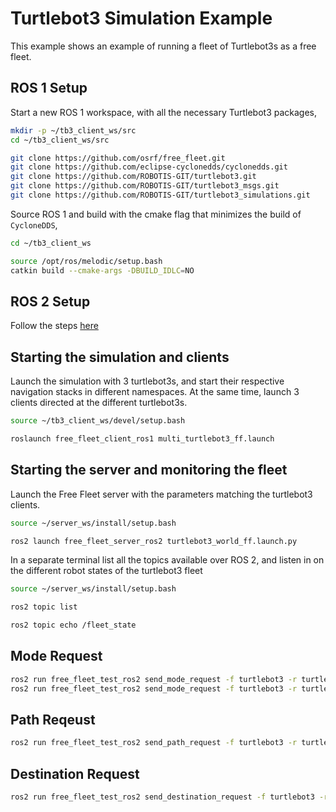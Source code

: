 # Turtlebot3 Simulation Example

This example shows an example of running a fleet of Turtlebot3s as a free fleet.

## ROS 1 Setup

Start a new ROS 1 workspace, with all the necessary Turtlebot3 packages,

```bash
mkdir -p ~/tb3_client_ws/src
cd ~/tb3_client_ws/src

git clone https://github.com/osrf/free_fleet.git
git clone https://github.com/eclipse-cyclonedds/cyclonedds.git
git clone https://github.com/ROBOTIS-GIT/turtlebot3.git
git clone https://github.com/ROBOTIS-GIT/turtlebot3_msgs.git
git clone https://github.com/ROBOTIS-GIT/turtlebot3_simulations.git
```

Source ROS 1 and build with the cmake flag that minimizes the build of `CycloneDDS`,

```bash
cd ~/tb3_client_ws

source /opt/ros/melodic/setup.bash
catkin build --cmake-args -DBUILD_IDLC=NO
```

## ROS 2 Setup

Follow the steps [here](server.md)

## Starting the simulation and clients

Launch the simulation with 3 turtlebot3s, and start their respective navigation stacks in different namespaces. At the same time, launch 3 clients directed at the different turtlebot3s.

```bash
source ~/tb3_client_ws/devel/setup.bash

roslaunch free_fleet_client_ros1 multi_turtlebot3_ff.launch
```

## Starting the server and monitoring the fleet

Launch the Free Fleet server with the parameters matching the turtlebot3 clients.

```bash
source ~/server_ws/install/setup.bash

ros2 launch free_fleet_server_ros2 turtlebot3_world_ff.launch.py
```

In a separate terminal list all the topics available over ROS 2, and listen in on the different robot states of the turtlebot3 fleet

```bash
source ~/server_ws/install/setup.bash

ros2 topic list

ros2 topic echo /fleet_state
```

## Mode Request

```bash
ros2 run free_fleet_test_ros2 send_mode_request -f turtlebot3 -r turtlebot3_1 -m pause -i gyifoiuds
ros2 run free_fleet_test_ros2 send_mode_request -f turtlebot3 -r turtlebot3_1 -m resume -i gyifoiudsudfd
```

## Path Reqeust

```bash
ros2 run free_fleet_test_ros2 send_path_request -f turtlebot3 -r turtlebot3_1 -i huiesio -p '[{"x": 1.725, "y": -0.39, "yaw": 0.0, "level_name": "B1"}, {"x": 1.737, "y": 0.951, "yaw": 1.57, "level_name": "B1"}, {"x": -0.616, "y": 1.852, "yaw": 3.14, "level_name": "B1"}, {"x": -0.626, "y": -1.972, "yaw": 4.71, "level_name": "B1"}]'
```

## Destination Request

```bash
ros2 run free_fleet_test_ros2 send_destination_request -f turtlebot3 -r turtlebot3_1 -x 1.725 -y -0.39 --yaw 0.0 -l B1 -i ygiuhjkdsfoijds -t destination_requests
```
